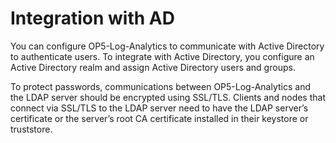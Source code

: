 Integration with AD
===================

You can configure OP5-Log-Analytics to communicate with Active Directory to authenticate users. 
To integrate with Active Directory, you configure an Active Directory realm and assign Active Directory 
users and groups.

To protect passwords, communications between OP5-Log-Analytics and the LDAP server should be encrypted 
using SSL/TLS. Clients and nodes that connect via SSL/TLS to the LDAP server need to have the LDAP 
server’s certificate or the server’s root CA certificate installed in their keystore or truststore.
